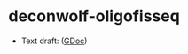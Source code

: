 # deconwolf-oligofisseq

- Text draft: ([GDoc](https://docs.google.com/document/d/1Lz3rOdyuVkJO7BA50u94uAZBMYsoZUDk_P_jRsipb-k/edit))

